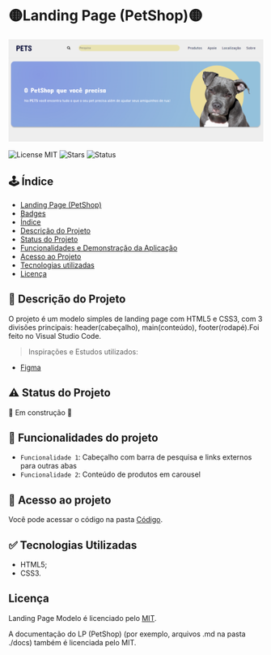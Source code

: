 # 🟡Landing Page (PetShop)🟡
![Imagem de Capa](c%C3%B3digo/img/CAPA2.png)



![License MIT](https://img.shields.io/badge/license-MIT-brightgreen?style=for-the-badge)
![Stars](https://img.shields.io/github/stars/Clousbi/LP-PetShop?style=for-the-badge)
![Status](https://img.shields.io/badge/status-desenvolvendo-red?style=for-the-badge)



## 🕹️ Índice 

* [Landing Page (PetShop)](#🟡landing-page-petshop🟡)
* [Badges](#badges)
* [Índice](#🕹️-índice)
* [Descrição do Projeto](#🌻-descrição-do-projeto)
* [Status do Projeto](#⚠️-status-do-projeto)
* [Funcionalidades e Demonstração da Aplicação](#hammer-funcionalidades-do-projeto)
* [Acesso ao Projeto](#📁-acesso-ao-projeto)
* [Tecnologias utilizadas](#whitecheckmark-tecnologias-utilizadas)
* [Licença](#licença)

## 🌻 Descrição do Projeto
O projeto é um modelo simples de landing page com HTML5 e CSS3, com 3 divisões principais: header(cabeçalho), main(conteúdo), footer(rodapé).Foi feito no Visual Studio Code.
> Inspirações e Estudos utilizados:
* [Figma](https://www.figma.com/file/08H0QAfzNmv67B2tSdXZWW/Untitled?node-id=0%3A1)



##  ⚠️ Status do Projeto
 
:construction:  Em construção  :construction:



## :hammer: Funcionalidades do projeto

- `Funcionalidade 1`: Cabeçalho com barra de pesquisa e links externos para outras abas
- `Funcionalidade 2`: Conteúdo de produtos em carousel


## 📁 Acesso ao projeto

Você pode acessar o código na pasta [Código](https://github.com/Clousbi/LP-PetShop/tree/main/c%C3%B3digo). 

## :white_check_mark: Tecnologias Utilizadas
* HTML5;
* CSS3.

## Licença
Landing Page Modelo é licenciado pelo [MIT](https://github.com/Clousbi/LP-PetShop/blob/main/LICENSE). 
>
A documentação do LP (PetShop) (por exemplo, arquivos .md na pasta ./docs) também é licenciada pelo MIT.